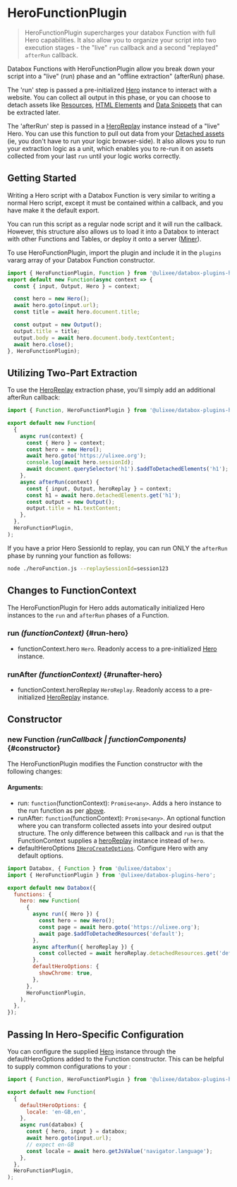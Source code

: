 # HeroFunctionPlugin

> HeroFunctionPlugin supercharges your databox Function with full Hero capabilities. It also allow you to organize your script into two execution stages - the "live" `run` callback and a second "replayed" `afterRun` callback.

Databox Functions with HeroFunctionPlugin allow you break down your script into a "live" (run) phase and an "offline extraction" (afterRun) phase.

The 'run' step is passed a pre-initialized [Hero](https://ulixee.org/docs/hero) instance to interact with a website. You can collect all output in this phase, or you can choose to detach assets like [Resources](https://ulixee.org/docs/hero/docs/hero/advanced-client/detached-resources), [HTML Elements](https://ulixee.org/docs/hero/docs/hero/advanced-client/detached-elements) and [Data Snippets](https://ulixee.org/docs/hero/basic-client/hero-replay#getSnippet) that can be extracted later.

The 'afterRun' step is passed in a [HeroReplay](https://ulixee.org/docs/hero/docs/hero/basics-client/hero-replay) instance instead of a "live" Hero. You can use this function to pull out data from your [Detached assets](https://ulixee.org/docs/hero/docs/hero/basics-client/hero-replay) (ie, you don't have to run your logic browser-side). It also allows you to run your extraction logic as a unit, which enables you to re-run it on assets collected from your last `run` until your logic works correctly.

## Getting Started

Writing a Hero script with a Databox Function is very similar to writing a normal Hero script, except it must be contained within a callback, and you have make it the default export.

You can run this script as a regular node script and it will run the callback. However, this structure also allows us to load it into a Databox to interact with other Functions and Tables, or deploy it onto a server ([Miner](https://ulixee.org/docs/hero/docs/miner)).

To use HeroFunctionPlugin, import the plugin and include it in the `plugins` vararg array of your Databox Function constructor.

```js
import { HeroFunctionPlugin, Function } from '@ulixee/databox-plugins-hero';
export default new Function(async context => {
  const { input, Output, Hero } = context;

  const hero = new Hero();
  await hero.goto(input.url);
  const title = await hero.document.title;

  const output = new Output();
  output.title = title;
  output.body = await hero.document.body.textContent;
  await hero.close();
}, HeroFunctionPlugin);
```

## Utilizing Two-Part Extraction

To use the [HeroReplay](https://ulixee.org/docs/hero/basics-client/hero-replay) extraction phase, you'll simply add an additional afterRun callback:

```js
import { Function, HeroFunctionPlugin } from '@ulixee/databox-plugins-hero';

export default new Function(
  {
    async run(context) {
      const { Hero } = context;
      const hero = new Hero();
      await hero.goto('https://ulixee.org');
      console.log(await hero.sessionId);
      await document.querySelector('h1').$addToDetachedElements('h1');
    },
    async afterRun(context) {
      const { input, Output, heroReplay } = context;
      const h1 = await hero.detachedElements.get('h1');
      const output = new Output();
      output.title = h1.textContent;
    },
  },
  HeroFunctionPlugin,
);
```

If you have a prior Hero SessionId to replay, you can run ONLY the `afterRun` phase by running your function as follows:

```bash
node ./heroFunction.js --replaySessionId=session123
```

## Changes to FunctionContext

The HeroFunctionPlugin for Hero adds automatically initialized Hero instances to the `run` and `afterRun` phases of a Function.

### run _(functionContext)_ {#run-hero}

- functionContext.hero `Hero`. Readonly access to a pre-initialized [Hero](https://ulixee.org/docs/hero/basic-client/hero) instance.

### runAfter _(functionContext)_ {#runafter-hero}

- functionContext.heroReplay `HeroReplay`. Readonly access to a pre-initialized [HeroReplay](https://ulixee.org/docs/hero/basic-client/hero-replay) instance.

## Constructor

### new Function _(runCallback | functionComponents)_ {#constructor}

The HeroFunctionPlugin modifies the Function constructor with the following changes:

#### **Arguments**:

- run: `function`(functionContext): `Promise<any>`. Adds a hero instance to the run function as per [above](#run-hero).
- runAfter: `function`(functionContext): `Promise<any>`. An optional function where you can transform collected assets into your desired output structure. The only difference between this callback and `run` is that the FunctionContext supplies a [heroReplay](https://ulixee.org/docs/hero/basic-client/hero-replay) instance instead of `hero`.
- defaultHeroOptions [`IHeroCreateOptions`](https://ulixee.org/docs/hero/basic-client/hero#constructor). Configure Hero with any default options.

```js
import Databox, { Function } from '@ulixee/databox';
import { HeroFunctionPlugin } from '@ulixee/databox-plugins-hero';

export default new Databox({
  functions: {
    hero: new Function(
      {
        async run({ Hero }) {
          const hero = new Hero();
          const page = await hero.goto('https://ulixee.org');
          await page.$addToDetachedResources('default');
        },
        async afterRun({ heroReplay }) {
          const collected = await heroReplay.detachedResources.get('default');
        },
        defaultHeroOptions: {
          showChrome: true,
        },
      },
      HeroFunctionPlugin,
    ),
  },
});
```

## Passing In Hero-Specific Configuration

You can configure the supplied [Hero](https://ulixee.org/docs/hero) instance through the defaultHeroOptions added to the Function constructor. This can be helpful to supply common configurations to your :

```js
import { Function, HeroFunctionPlugin } from '@ulixee/databox-plugins-hero';

export default new Function(
  {
    defaultHeroOptions: {
      locale: 'en-GB,en',
    },
    async run(databox) {
      const { hero, input } = databox;
      await hero.goto(input.url);
      // expect en-GB
      const locale = await hero.getJsValue('navigator.language');
    },
  },
  HeroFunctionPlugin,
);
```
